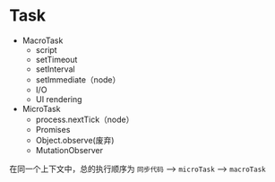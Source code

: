 # Task
- MacroTask
    - script
    - setTimeout
    - setInterval
    - setImmediate（node）
    - I/O
    - UI rendering
- MicroTask
    - process.nextTick（node）
    - Promises
    - Object.observe(废弃)
    - MutationObserver

在同一个上下文中，总的执行顺序为 `同步代码` —> `microTask` —> `macroTask` 